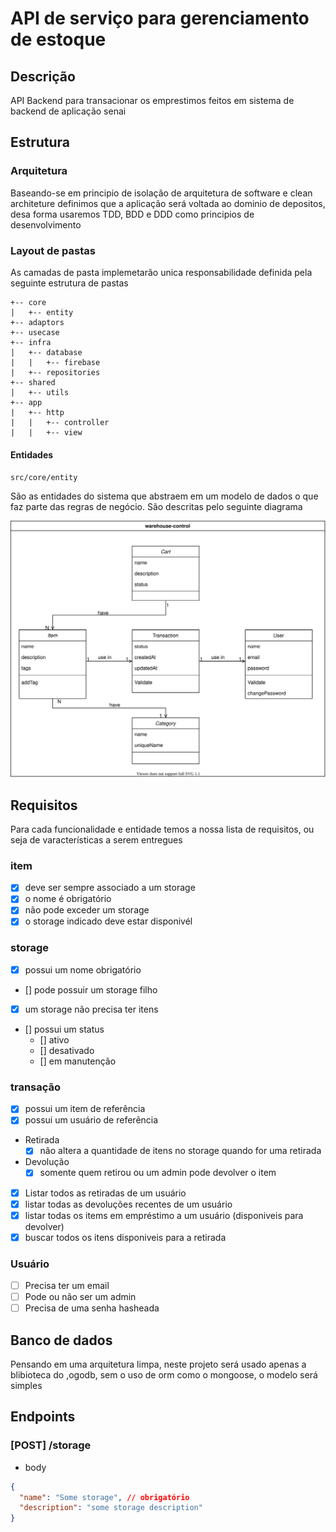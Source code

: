 # API de serviço para gerenciamento de estoque

## Descrição

API Backend para transacionar os emprestimos feitos em sistema de backend de aplicação senai

## Estrutura

### Arquitetura

Baseando-se em principio de isolação de arquitetura de software e clean architeture definimos que a aplicação será voltada ao dominio de depositos, desa forma usaremos TDD, BDD e DDD como principios de desenvolvimento

### Layout de pastas

As camadas de pasta implemetarão unica responsabilidade definida pela seguinte estrutura de pastas

```
+-- core
|   +-- entity
+-- adaptors
+-- usecase
+-- infra
|   +-- database
|   |   +-- firebase
|   +-- repositories
+-- shared
|   +-- utils
+-- app
|   +-- http
|   |   +-- controller
|   |   +-- view
```

#### Entidades

`src/core/entity`

São as entidades do sistema que abstraem em um modelo de dados o que faz parte das regras de negócio. São descritas pelo seguinte diagrama

<img src="./resources/class.svg" />

## Requisitos

Para cada funcionalidade e entidade temos a nossa lista de requisitos, ou seja de varacterísticas a serem entregues

### item

- [x] deve ser sempre associado a um storage
- [x] o nome é obrigatório
- [x] não pode exceder um storage
- [x] o storage indicado deve estar disponivél

### storage

- [x] possui um nome obrigatório
- [] pode possuir um storage filho
- [x] um storage não precisa ter itens
- [] possui um status
  - [] ativo
  - [] desativado
  - [] em manutenção

### transação

- [x] possui um item de referência
- [x] possui um usuário de referẽncia
- Retirada
  - [x] não altera a quantidade de itens no storage quando for uma retirada
- Devolução
  - [x] somente quem retirou ou um admin pode devolver o item
- [x] Listar todos as retiradas de um usuário
- [x] listar todas as devoluções recentes de um usuário
- [x] listar todas os items em empréstimo a um usuário (disponiveis para devolver)
- [x] buscar todos os itens disponiveis para a retirada

### Usuário

- [ ] Precisa ter um email
- [ ] Pode ou não ser um admin
- [ ] Precisa de uma senha hasheada

## Banco de dados

Pensando em uma arquitetura limpa, neste projeto será usado apenas a blibioteca do ,ogodb, sem o uso de orm como o mongoose, o modelo será simples

## Endpoints

### [POST] /storage

- body

```json
{
  "name": "Some storage", // obrigatório
  "description": "some storage description"
}
```
